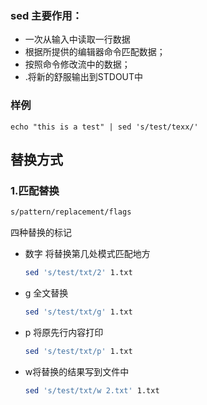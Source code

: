 

### sed 主要作用：

- 一次从输入中读取一行数据
- 根据所提供的编辑器命令匹配数据；
- 按照命令修改流中的数据；
- .将新的舒服输出到STDOUT中

### 样例

```shell
echo "this is a test" | sed 's/test/texx/'
```



## 替换方式

### 1.匹配替换

```sh
s/pattern/replacement/flags
```

四种替换的标记

- 数字 将替换第几处模式匹配地方

  ```sh
  sed 's/test/txt/2' 1.txt
  ```

  

- g 全文替换

  ```sh
  sed 's/test/txt/g' 1.txt
  ```

  

- p 将原先行内容打印

  ```sh
  sed 's/test/txt/p' 1.txt
  ```

  

- w将替换的结果写到文件中

  ```sh
  sed 's/test/txt/w 2.txt' 1.txt
  ```

  

